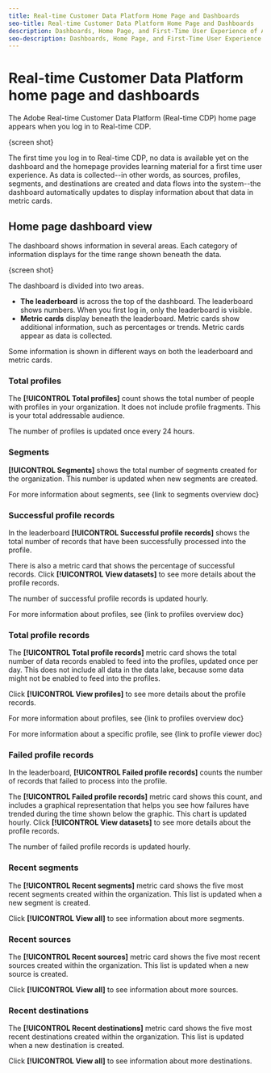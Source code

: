 ```yaml
---
title: Real-time Customer Data Platform Home Page and Dashboards
seo-title: Real-time Customer Data Platform Home Page and Dashboards
description: Dashboards, Home Page, and First-Time User Experience of Adobe Experience Platform
seo-description: Dashboards, Home Page, and First-Time User Experience of Adobe Experience Platform
---
```


# Real-time Customer Data Platform home page and dashboards

The Adobe Real-time Customer Data Platform (Real-time CDP) home page appears when you log in to Real-time CDP.

{screen shot}

The first time you log in to Real-time CDP, no data is available yet on the dashboard and the homepage provides learning material for a first time user experience. As data is collected--in other words, as sources, profiles, segments, and destinations are created and data flows into the system--the dashboard automatically updates to display information about that data in metric cards. 

## Home page dashboard view

The dashboard shows information in several areas. Each category of information displays for the time range shown beneath the data.

{screen shot}

The dashboard is divided into two areas.

* **The leaderboard** is across the top of the dashboard. The leaderboard shows numbers. When you first log in, only the leaderboard is visible.
* **Metric cards** display beneath the leaderboard. Metric cards show additional information, such as percentages or trends. Metric cards appear as data is collected.

Some information is shown in different ways on both the leaderboard and metric cards.

### Total profiles

The **[!UICONTROL Total profiles]** count shows the total number of people with profiles in your organization. It does not include profile fragments. This is your total addressable audience.

The number of profiles is updated once every 24 hours.  

### Segments

**[!UICONTROL Segments]** shows the total number of segments created for the organization. This number is updated when new segments are created.

For more information about segments, see {link to segments overview doc}

### Successful profile records

In the leaderboard **[!UICONTROL Successful profile records]** shows the total number of records that have been successfully processed into the profile.

There is also a metric card that shows the percentage of successful records. Click **[!UICONTROL View datasets]** to see more details about the profile records.

The number of successful profile records is updated hourly. 

For more information about profiles, see {link to profiles overview doc}

### Total profile records

The **[!UICONTROL Total profile records]** metric card shows the total number of data records enabled to feed into the profiles, updated once per day. This does not include all data in the data lake, because some data might not be enabled to feed into the profiles.

Click **[!UICONTROL View profiles]** to see more details about the profile records.

For more information about profiles, see {link to profiles overview doc}

For more information about a specific profile, see {link to profile viewer doc}

### Failed profile records

In the leaderboard, **[!UICONTROL Failed profile records]** counts the number of records that failed to process into the profile.

The **[!UICONTROL Failed profile records]** metric card shows this count, and includes a graphical representation that helps you see how failures have trended during the time shown below the graphic. This chart is updated hourly. Click **[!UICONTROL View datasets]** to see more details about the profile records.

The number of failed profile records is updated hourly. 
### Recent segments

The **[!UICONTROL Recent segments]** metric card shows the five most recent segments created within the organization. This list is updated when a new segment is created.

Click **[!UICONTROL View all]** to see information about more segments.

### Recent sources

The **[!UICONTROL Recent sources]** metric card shows the five most recent sources created within the organization. This list is updated when a new source is created.

Click **[!UICONTROL View all]** to see information about more sources.

### Recent destinations

The **[!UICONTROL Recent destinations]** metric card shows the five most recent destinations created within the organization. This list is updated when a new destination is created.

Click **[!UICONTROL View all]** to see information about more destinations.
